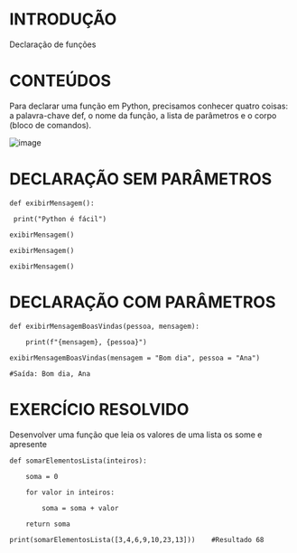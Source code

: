 # **INTRODUÇÃO**

Declaração de funções


 # **CONTEÚDOS**
Para declarar uma função em Python, precisamos conhecer quatro coisas: a palavra-chave def, o nome da função, a lista de parâmetros e o corpo (bloco de comandos).

![image](https://github.com/user-attachments/assets/dede3d39-7477-4b34-90ec-c829241b1aee)


# DECLARAÇÃO SEM PARÂMETROS 

    def exibirMensagem():

     print("Python é fácil")
     
    exibirMensagem()

    exibirMensagem()

    exibirMensagem()


# DECLARAÇÃO COM PARÂMETROS
	def exibirMensagemBoasVindas(pessoa, mensagem):
 
		print(f"{mensagem}, {pessoa}")

	exibirMensagemBoasVindas(mensagem = "Bom dia", pessoa = "Ana")
 
	#Saída: Bom dia, Ana




# EXERCÍCIO RESOLVIDO

Desenvolver uma função que leia os valores de uma lista os some e apresente

    def somarElementosLista(inteiros):

    	soma = 0
 
   		for valor in inteiros:
 
  			soma = soma + valor
  
		return soma

    print(somarElementosLista([3,4,6,9,10,23,13]))    #Resultado 68









